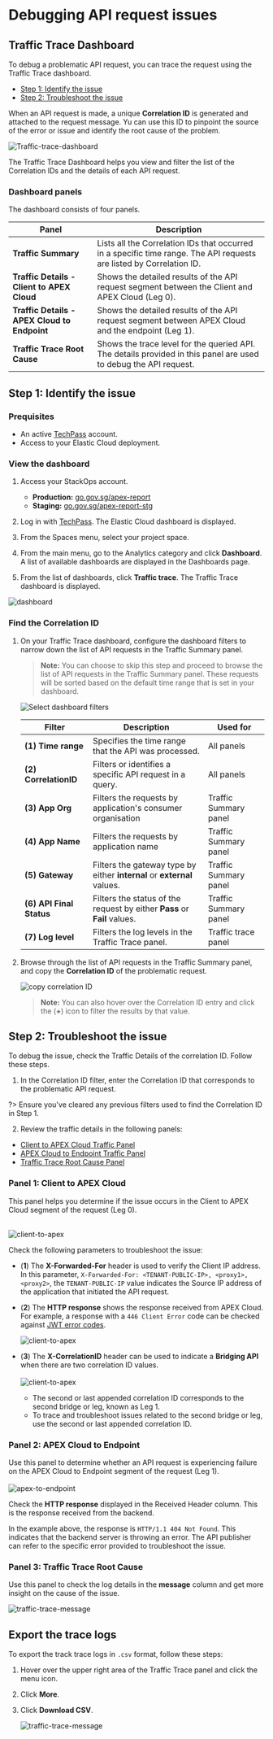 # Debugging API request issues

## Traffic Trace Dashboard

To debug a problematic API request, you can trace the request using the Traffic Trace dashboard.

- [Step 1: Identify the issue](#step-1-identify-the-issue)
- [Step 2: Troubleshoot the issue](#step-2-troubleshoot-the-issue)

 When an API request is made, a unique **Correlation ID** is generated and attached to the request message. Yu can use this ID to pinpoint the source of the error or issue and identify the root cause of the problem.



![Traffic-trace-dashboard](./_assets/dashboard-traffic-trace.png)

The Traffic Trace Dashboard helps you view and filter the list of the Correlation IDs and the details of each API request. 

### Dashboard panels

The dashboard consists of four panels.

| Panel | Description |
| --- | --- |
| **Traffic Summary** | Lists all the Correlation IDs that occurred in a specific time range. The API requests are listed by  Correlation ID. |
| **Traffic Details - Client to APEX Cloud** | Shows the detailed results of the API request segment between the Client and APEX Cloud (Leg 0). |
| **Traffic Details - APEX Cloud to Endpoint** | Shows the detailed results of the API request segment between APEX Cloud and the endpoint (Leg 1). |
| **Traffic Trace Root Cause** | Shows the trace level for the  queried API. The details provided in this panel are used to debug the API request.

## Step 1: Identify the issue

### Prequisites

- An active [TechPass](sections/onboarding/techpass) account.
- Access to your Elastic Cloud deployment.

### View the  dashboard

1. Access your StackOps account.

    - **Production:** [go.gov.sg/apex-report](https://go.gov.sg/apex-report)
    - **Staging:** [go.gov.sg/apex-report-stg](https://go.gov.sg/apex-report-stg)

1. Log in with [TechPass](sections/onboarding/techpass). The Elastic Cloud dashboard is displayed.

1. From the Spaces menu, select your project space.

1. From the main menu, go to the Analytics category and click **Dashboard**. A list of available dashboards are displayed in the Dashboards page.

1. From the list of dashboards, click **Traffic trace**. The Traffic Trace dashboard is displayed.

![dashboard](./_assets/dashboard.gif)

### Find the Correlation ID

1. On your Traffic Trace dashboard, configure the dashboard filters to narrow down the list of API requests in the Traffic Summary panel.

    > **Note:** You can choose to skip this step and proceed to browse the list of API requests in the Traffic Summary panel. These requests will be sorted based on the default time range that is set in your dashboard.

    ![Select dashboard filters](./_assets/dashboard-filters.png)

    | Filter | Description | Used for |
    | --- | -- | -- |
    | **(1) Time range** | Specifies the time range that the API was processed. | All panels
    | **(2) CorrelationID** | Filters or identifies a specific API request in a query. | All panels
    | **(3) App Org** | Filters the requests by application's consumer  organisation | Traffic Summary panel
    | **(4) App Name** | Filters the requests by application name | Traffic Summary panel
    | **(5) Gateway** | Filters the gateway type by either **internal** or **external** values. | Traffic Summary panel
    | **(6) API Final Status** | Filters the status of the request by either **Pass** or **Fail** values. | Traffic Summary panel
    | **(7) Log level** | Filters the log levels in the Traffic Trace panel. | Traffic trace panel |

2. Browse through the list of API requests in the Traffic Summary panel, and copy the **Correlation ID** of the problematic request.

    ![copy correlation ID](./_assets/dashboard-correlationid.png)

    > **Note:** You can also hover over the Correlation ID entry and  click the (**+**) icon to filter the results by that value.

<!-- 

### Step 3: Debug the problematic request

?> Make sure to clear any filters that you used to find the Correlation ID.

1. In the Correlation ID filter, paste the value of the Correlation ID that corresponds to the problematic API request.

    ![paste correlation ID](./_assets/dashboard-correlationid-filter.png)

1. After filtering by the Correlation ID, debug the request using the **Traffic Details** and **Traffic Trace Root Cause** panels. Proceed to the next sections.

-->

## Step 2: Troubleshoot the issue

To debug the issue, check the Traffic Details of the correlation ID. Follow these steps.

1. In the Correlation ID filter, enter the Correlation ID that corresponds to the problematic API request. 

?> Ensure you've cleared any previous filters used to find the Correlation ID in Step 1.

2. Review the traffic details in the following panels:

-  [Client to APEX Cloud Traffic Panel](#panel-1-client-to-apex-cloud)
-  [APEX Cloud to Endpoint Traffic Panel](#panel-2-apex-cloud-to-endpoint)
-  [Traffic Trace Root Cause Panel](#panel-3-traffic-trace-root-cause)

### Panel 1: Client to APEX Cloud

This panel helps you determine if the issue occurs in the Client to APEX Cloud segment of the request (Leg 0).
<br><br>

![client-to-apex](./_assets/trafficdetails-clienttoapex.png)

Check the following parameters to troubleshoot the issue:

- (**1**) The **X-Forwarded-For**  header is used to verify the Client IP address. In this parameter, `X-Forwarded-For: <TENANT-PUBLIC-IP>, <proxy1>, <proxy2>`, the `TENANT-PUBLIC-IP` value indicates the Source IP address of the application that initiated the API request.

- (**2**) The **HTTP response** shows the response received from APEX Cloud. For example, a response with a `446 Client Error` code can be checked against [JWT error codes](/sections/troubleshooting/jwt.md).

    ![client-to-apex](./_assets/trafficdetails-clienttoapex-error.png)

- (**3**) The **X-CorrelationID** header can be used to indicate a **Bridging API** when there are two correlation ID values. <br><br>
![client-to-apex](./_assets/trafficdetails-clienttoapex-copy.png)

    - The second or last appended correlation ID corresponds to the second bridge or leg, known as Leg 1.
    - To trace and troubleshoot issues related to the second bridge or leg, use the second or last appended correlation ID.

### Panel 2: APEX Cloud to Endpoint

Use this panel to determine whether an API request is experiencing failure on the APEX Cloud to Endpoint segment of the request (Leg 1).<br><br>
![apex-to-endpoint](./_assets/trafficdetails-apextoendpoint-2.png)

Check the **HTTP response** displayed in the Received Header column. This is the response received from the backend.

In the example above, the response is `HTTP/1.1 404 Not Found`. This indicates that the backend server is throwing an error. The API publisher can refer to the specific error provided to troubleshoot the issue.

###  Panel 3: Traffic Trace Root Cause

 Use this panel to check the log details in the **message** column and get more insight on the cause of the issue.

![traffic-trace-message](./_assets/dashboard-trace-error.png)

## Export the trace logs

To export the track trace logs in `.csv` format, follow these steps:

1. Hover over the upper right area of the Traffic Trace panel and click the menu icon.

1. Click **More**.

1. Click **Download CSV**.

    ![traffic-trace-message](./_assets/dashboard-traffic-trace-export.png)
